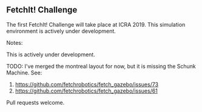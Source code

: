 FetchIt! Challenge
------------------

The first FetchIt! Challenge will take place at ICRA 2019.
This simulation environment is actively under development.

Notes:

This is actively under development.

TODO:
I've merged the montreal layout for now, but it is missing the Schunk Machine.
See:

1. https://github.com/fetchrobotics/fetch_gazebo/issues/73
2. https://github.com/fetchrobotics/fetch_gazebo/issues/61

Pull requests welcome.
